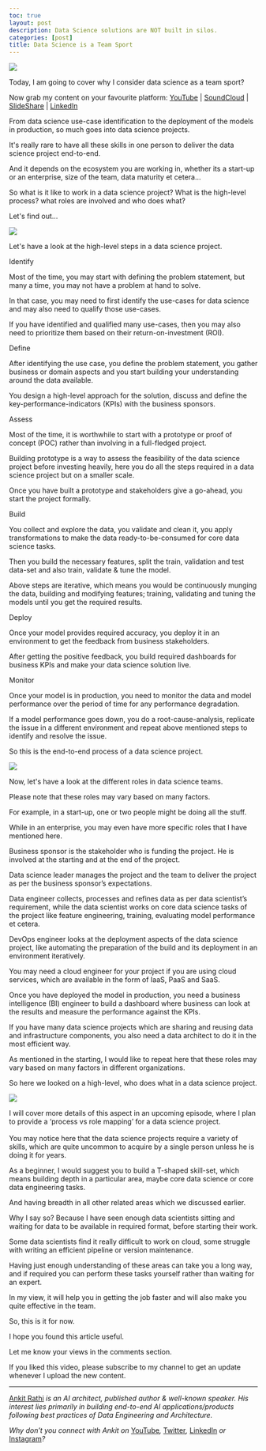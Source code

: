```yaml
---
toc: true
layout: post
description: Data Science solutions are NOT built in silos.
categories: [post]
title: Data Science is a Team Sport
---
```


![](https://cdn-images-1.medium.com/max/1800/1*D6V4tGBqId5WK91dLyXjlQ.png)

Today, I am going to cover why I consider data science as a team sport?

Now grab my content on your favourite platform:
[YouTube](https://www.youtube.com/watch?v=Svt4cIaXkP4) |
[SoundCloud](https://soundcloud.com/ankitrathi/data-science-is-a-team-sport) |
[SlideShare](https://www.slideshare.net/ankitrathi/data-science-is-a-team-sport)
|
[LinkedIn](https://www.linkedin.com/pulse/data-science-team-sport-ankit-rathi)

From data science use-case identification to the deployment of the models in
production, so much goes into data science projects.

It's really rare to have all these skills in one person to deliver the data
science project end-to-end.

And it depends on the ecosystem you are working in, whether its a start-up or an
enterprise, size of the team, data maturity et cetera…

So what is it like to work in a data science project? What is the high-level
process? what roles are involved and who does what?

Let's find out…

![](https://cdn-images-1.medium.com/max/1200/1*7t3V24PhLgl41eTnawzuJQ.png)

Let's have a look at the high-level steps in a data science project.

Identify

Most of the time, you may start with defining the problem statement, but many a
time, you may not have a problem at hand to solve.

In that case, you may need to first identify the use-cases for data science and
may also need to qualify those use-cases.

If you have identified and qualified many use-cases, then you may also need to
prioritize them based on their return-on-investment (ROI).

Define

After identifying the use case, you define the problem statement, you gather
business or domain aspects and you start building your understanding around the
data available.

You design a high-level approach for the solution, discuss and define the
key-performance-indicators (KPIs) with the business sponsors.

Assess

Most of the time, it is worthwhile to start with a prototype or proof of concept
(POC) rather than involving in a full-fledged project.

Building prototype is a way to assess the feasibility of the data science
project before investing heavily, here you do all the steps required in a data
science project but on a smaller scale.

Once you have built a prototype and stakeholders give a go-ahead, you start the
project formally.

Build

You collect and explore the data, you validate and clean it, you apply
transformations to make the data ready-to-be-consumed for core data science
tasks.

Then you build the necessary features, split the train, validation and test
data-set and also train, validate & tune the model.

Above steps are iterative, which means you would be continuously munging the
data, building and modifying features; training, validating and tuning the
models until you get the required results.

Deploy

Once your model provides required accuracy, you deploy it in an environment to
get the feedback from business stakeholders.

After getting the positive feedback, you build required dashboards for business
KPIs and make your data science solution live.

Monitor

Once your model is in production, you need to monitor the data and model
performance over the period of time for any performance degradation.

If a model performance goes down, you do a root-cause-analysis, replicate the
issue in a different environment and repeat above mentioned steps to identify
and resolve the issue.

So this is the end-to-end process of a data science project.

![](https://cdn-images-1.medium.com/max/1200/1*5wru-CWrU9qF60h2ayjzRA.png)

Now, let's have a look at the different roles in data science teams.

Please note that these roles may vary based on many factors.

For example, in a start-up, one or two people might be doing all the stuff.

While in an enterprise, you may even have more specific roles that I have
mentioned here.

Business sponsor is the stakeholder who is funding the project. He is involved
at the starting and at the end of the project.

Data science leader manages the project and the team to deliver the project as
per the business sponsor’s expectations.

Data engineer collects, processes and refines data as per data scientist’s
requirement, while the data scientist works on core data science tasks of the
project like feature engineering, training, evaluating model performance et
cetera.

DevOps engineer looks at the deployment aspects of the data science project,
like automating the preparation of the build and its deployment in an
environment iteratively.

You may need a cloud engineer for your project if you are using cloud services,
which are available in the form of IaaS, PaaS and SaaS.

Once you have deployed the model in production, you need a business intelligence
(BI) engineer to build a dashboard where business can look at the results and
measure the performance against the KPIs.

If you have many data science projects which are sharing and reusing data and
infrastructure components, you also need a data architect to do it in the most
efficient way.

As mentioned in the starting, I would like to repeat here that these roles may
vary based on many factors in different organizations.

So here we looked on a high-level, who does what in a data science project.

![](https://cdn-images-1.medium.com/max/1200/1*DHfSF7OaLmYokhKYY2EkSQ.png)

I will cover more details of this aspect in an upcoming episode, where I plan to
provide a ‘process vs role mapping’ for a data science project.<br> <br> You may
notice here that the data science projects require a variety of skills, which
are quite uncommon to acquire by a single person unless he is doing it for
years.

As a beginner, I would suggest you to build a T-shaped skill-set, which means
building depth in a particular area, maybe core data science or core data
engineering tasks.

And having breadth in all other related areas which we discussed earlier.

Why I say so? Because I have seen enough data scientists sitting and waiting for
data to be available in required format, before starting their work.

Some data scientists find it really difficult to work on cloud, some struggle
with writing an efficient pipeline or version maintenance.

Having just enough understanding of these areas can take you a long way, and if
required you can perform these tasks yourself rather than waiting for an expert.

In my view, it will help you in getting the job faster and will also make you
quite effective in the team.

So, this is it for now.

I hope you found this article useful.

Let me know your views in the comments section.

If you liked this video, please subscribe to my channel to get an update
whenever I upload the new content.

*****

[Ankit Rathi](https://www.ankitrathi.com/) *is an AI architect, published author
& well-known speaker. His interest lies primarily in building end-to-end AI
applications/products following best practices of Data Engineering and
Architecture.*

*Why don’t you connect with Ankit on*
[YouTube](https://www.youtube.com/channel/UCrIv4EU2tFX8VhhT0oCnDnw)*,*
[Twitter](https://twitter.com/rathiankit)*,*
[LinkedIn](https://www.linkedin.com/in/ankitrathi/) *or*
[Instagram](https://instagram.com/ankitrathi/)*?*
